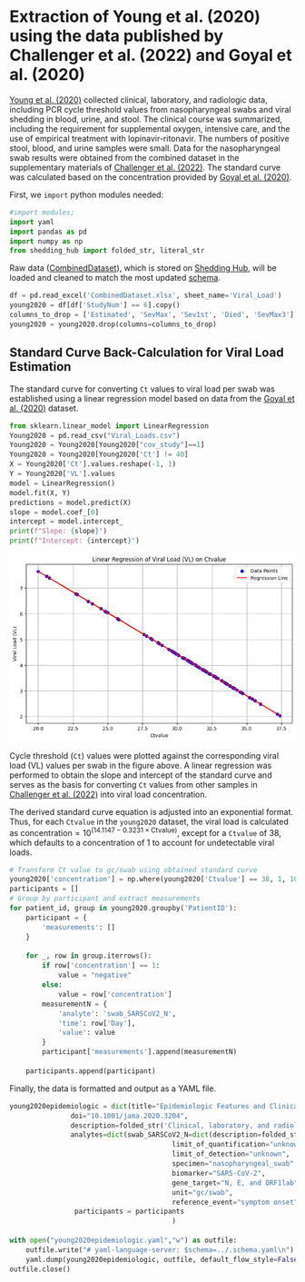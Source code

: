 # Extraction of Young et al. (2020) using the data published by Challenger et al. (2022) and Goyal et al. (2020)

[Young et al. (2020)](https://jamanetwork.com/journals/jama/fullarticle/2762688) collected clinical, laboratory, and radiologic data, including PCR cycle threshold values from nasopharyngeal swabs and viral shedding in blood, urine, and stool. The clinical course was summarized, including the requirement for supplemental oxygen, intensive care, and the use of empirical treatment with lopinavir-ritonavir. The numbers of positive stool, blood, and urine samples were small. Data for the nasopharyngeal swab results were obtained from the combined dataset in the supplementary materials of [Challenger et al. (2022)](https://doi.org/10.1186/s12916-021-02220-0). The standard curve was calculated based on the concentration provided by [Goyal et al. (2020)](https://www.science.org/doi/10.1126/sciadv.abc7112). 

First, we `import` python modules needed:

```python
#import modules;
import yaml
import pandas as pd
import numpy as np
from shedding_hub import folded_str, literal_str
```

Raw data ([CombinedDataset](https://github.com/shedding-hub/shedding-hub/blob/main/data/young2020epidemiologic/CombinedDataset.xlsx)), which is stored on [Shedding Hub](https://github.com/shedding-hub), will be loaded and cleaned to match the most updated [schema](https://github.com/shedding-hub/shedding-hub/blob/main/data/.schema.yaml).

```python
df = pd.read_excel('CombinedDataset.xlsx', sheet_name='Viral_Load')
young2020 = df[df['StudyNum'] == 6].copy()
columns_to_drop = ['Estimated', 'SevMax', 'Sev1st', 'Died', 'SevMax3']
young2020 = young2020.drop(columns=columns_to_drop)
```
## Standard Curve Back-Calculation for Viral Load Estimation

The standard curve for converting `Ct` values to viral load per swab was established using a linear regression model based on data from the [Goyal et al. (2020)](https://www.science.org/doi/10.1126/sciadv.abc7112) dataset.

```python
from sklearn.linear_model import LinearRegression
Young2020 = pd.read_csv("Viral_Loads.csv")
Young2020 = Young2020[Young2020["cov_study"]==1]
Young2020 = Young2020[Young2020['Ct'] != 40]
X = Young2020['Ct'].values.reshape(-1, 1)
Y = Young2020['VL'].values
model = LinearRegression()
model.fit(X, Y)
predictions = model.predict(X)
slope = model.coef_[0]
intercept = model.intercept_
print(f"Slope: {slope}")
print(f"Intercept: {intercept}")
```
![Linear Regression Plot](Goyal_linreg.png)

Cycle threshold (`Ct`) values were plotted against the corresponding viral load (VL) values per swab in the figure above. A linear regression was performed to obtain the slope and intercept of the standard curve and serves as the basis for converting `Ct` values from other samples in [Challenger et al. (2022)](https://doi.org/10.1186/s12916-021-02220-0) into viral load concentration.

The derived standard curve equation is adjusted into an exponential format. Thus, for each `Ctvalue` in the `young2020` dataset, the viral load is calculated as $\text{concentration} = 10^{(14.1147 - 0.3231 \times \text{Ctvalue})}$, except for a `Ctvalue` of 38, which defaults to a concentration of 1 to account for undetectable viral loads.

```python
# Transform Ct value to gc/swab using obtained standard curve
young2020['concentration'] = np.where(young2020['Ctvalue'] == 38, 1, 10 ** (intercept + slope * young2020['Ctvalue']))
participants = []
# Group by participant and extract measurements
for patient_id, group in young2020.groupby('PatientID'):
    participant = {
        'measurements': []
    }

    for _, row in group.iterrows():
        if row['concentration'] == 1:
            value = "negative"
        else:
            value = row['concentration']
        measurementN = {
            'analyte': 'swab_SARSCoV2_N',
            'time': row['Day'],
            'value': value
        }
        participant['measurements'].append(measurementN)
        
    participants.append(participant)
```

Finally, the data is formatted and output as a YAML file.

```python
young2020epidemiologic = dict(title="Epidemiologic Features and Clinical Course of Patients Infected With SARS-CoV-2 in Singapore",
               doi="10.1001/jama.2020.3204",
               description=folded_str('Clinical, laboratory, and radiologic data were collected, including PCR cycle threshold values from nasopharyngeal swabs and viral shedding in blood, urine, and stool. The clinical course was summarized, including the requirement for supplemental oxygen, intensive care, and the use of empirical treatment with lopinavir-ritonavir. The numbers of positive stool, blood, and urine samples were small. Data for the nasopharyngeal swab results were obtained from the combined dataset in the supplementary materials of Challenger et al. (2022). The standard curve was calculated based on the concentration provided by Goyal et al. (2020).\n'),
               analytes=dict(swab_SARSCoV2_N=dict(description=folded_str("SARS-CoV-2 RNA genome copy concentration in nasopharyngeal swab samples. The unit of concentration were converted to gc/swab from Ct values based on standard curve calculated from the concentration provided by Goyal et al. (2020).\n"),
                                        limit_of_quantification="unknown",
                                        limit_of_detection="unknown",
                                        specimen="nasopharyngeal_swab", 
                                        biomarker="SARS-CoV-2", 
                                        gene_target="N, E, and ORF1lab", 
                                        unit="gc/swab",
                                        reference_event="symptom onset",)),
                participants = participants
                                        )

with open("young2020epidemiologic.yaml","w") as outfile:
    outfile.write("# yaml-language-server: $schema=../.schema.yaml\n")
    yaml.dump(young2020epidemiologic, outfile, default_flow_style=False, sort_keys=False)
outfile.close() 
```
